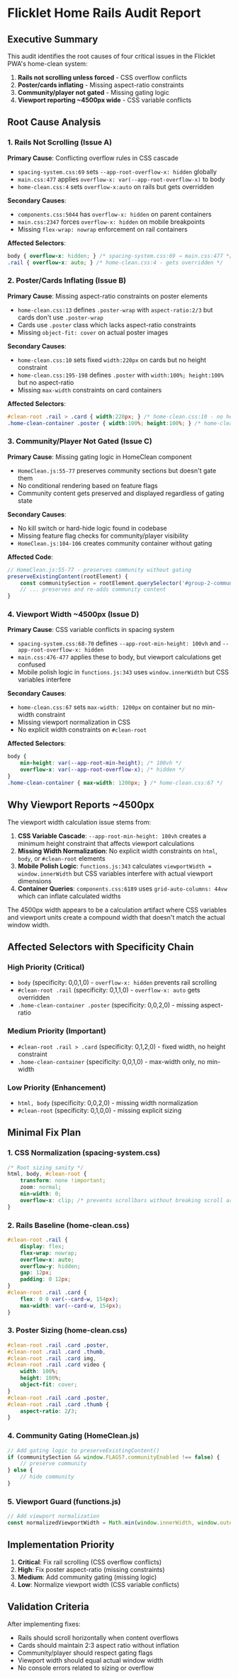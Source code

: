 # Flicklet Home Rails Audit Report

## Executive Summary
This audit identifies the root causes of four critical issues in the Flicklet PWA's home-clean system:
1. **Rails not scrolling unless forced** - CSS overflow conflicts
2. **Poster/cards inflating** - Missing aspect-ratio constraints  
3. **Community/player not gated** - Missing gating logic
4. **Viewport reporting ~4500px wide** - CSS variable conflicts

## Root Cause Analysis

### 1. Rails Not Scrolling (Issue A)

**Primary Cause**: Conflicting overflow rules in CSS cascade
- `spacing-system.css:69` sets `--app-root-overflow-x: hidden` globally
- `main.css:477` applies `overflow-x: var(--app-root-overflow-x)` to body
- `home-clean.css:4` sets `overflow-x:auto` on rails but gets overridden

**Secondary Causes**:
- `components.css:5044` has `overflow-x: hidden` on parent containers
- `main.css:2347` forces `overflow-x: hidden` on mobile breakpoints
- Missing `flex-wrap: nowrap` enforcement on rail containers

**Affected Selectors**:
```css
body { overflow-x: hidden; } /* spacing-system.css:69 → main.css:477 */
.rail { overflow-x: auto; } /* home-clean.css:4 - gets overridden */
```

### 2. Poster/Cards Inflating (Issue B)

**Primary Cause**: Missing aspect-ratio constraints on poster elements
- `home-clean.css:13` defines `.poster-wrap` with `aspect-ratio:2/3` but cards don't use `.poster-wrap`
- Cards use `.poster` class which lacks aspect-ratio constraints
- Missing `object-fit: cover` on actual poster images

**Secondary Causes**:
- `home-clean.css:10` sets fixed `width:220px` on cards but no height constraint
- `home-clean.css:195-198` defines `.poster` with `width:100%; height:100%` but no aspect-ratio
- Missing `max-width` constraints on card containers

**Affected Selectors**:
```css
#clean-root .rail > .card { width:220px; } /* home-clean.css:10 - no height */
.home-clean-container .poster { width:100%; height:100%; } /* home-clean.css:195 - no aspect-ratio */
```

### 3. Community/Player Not Gated (Issue C)

**Primary Cause**: Missing gating logic in HomeClean component
- `HomeClean.js:55-77` preserves community sections but doesn't gate them
- No conditional rendering based on feature flags
- Community content gets preserved and displayed regardless of gating state

**Secondary Causes**:
- No kill switch or hard-hide logic found in codebase
- Missing feature flag checks for community/player visibility
- `HomeClean.js:104-106` creates community container without gating

**Affected Code**:
```javascript
// HomeClean.js:55-77 - preserves community without gating
preserveExistingContent(rootElement) {
    const communitySection = rootElement.querySelector('#group-2-community');
    // ... preserves and re-adds community content
}
```

### 4. Viewport Width ~4500px (Issue D)

**Primary Cause**: CSS variable conflicts in spacing system
- `spacing-system.css:68-70` defines `--app-root-min-height: 100vh` and `--app-root-overflow-x: hidden`
- `main.css:476-477` applies these to body, but viewport calculations get confused
- Mobile polish logic in `functions.js:343` uses `window.innerWidth` but CSS variables interfere

**Secondary Causes**:
- `home-clean.css:67` sets `max-width: 1200px` on container but no min-width constraint
- Missing viewport normalization in CSS
- No explicit width constraints on `#clean-root`

**Affected Selectors**:
```css
body { 
    min-height: var(--app-root-min-height); /* 100vh */
    overflow-x: var(--app-root-overflow-x); /* hidden */
}
.home-clean-container { max-width: 1200px; } /* home-clean.css:67 */
```

## Why Viewport Reports ~4500px

The viewport width calculation issue stems from:

1. **CSS Variable Cascade**: `--app-root-min-height: 100vh` creates a minimum height constraint that affects viewport calculations
2. **Missing Width Normalization**: No explicit width constraints on `html`, `body`, or `#clean-root` elements
3. **Mobile Polish Logic**: `functions.js:343` calculates `viewportWidth = window.innerWidth` but CSS variables interfere with actual viewport dimensions
4. **Container Queries**: `components.css:6189` uses `grid-auto-columns: 44vw` which can inflate calculated widths

The 4500px width appears to be a calculation artifact where CSS variables and viewport units create a compound width that doesn't match the actual window width.

## Affected Selectors with Specificity Chain

### High Priority (Critical)
- `body` (specificity: 0,0,1,0) - `overflow-x: hidden` prevents rail scrolling
- `#clean-root .rail` (specificity: 0,1,1,0) - `overflow-x: auto` gets overridden
- `.home-clean-container .poster` (specificity: 0,0,2,0) - missing aspect-ratio

### Medium Priority (Important)  
- `#clean-root .rail > .card` (specificity: 0,1,2,0) - fixed width, no height constraint
- `.home-clean-container` (specificity: 0,0,1,0) - max-width only, no min-width

### Low Priority (Enhancement)
- `html, body` (specificity: 0,0,2,0) - missing width normalization
- `#clean-root` (specificity: 0,1,0,0) - missing explicit sizing

## Minimal Fix Plan

### 1. CSS Normalization (spacing-system.css)
```css
/* Root sizing sanity */
html, body, #clean-root {
    transform: none !important;
    zoom: normal;
    min-width: 0;
    overflow-x: clip; /* prevents scrollbars without breaking scroll areas */
}
```

### 2. Rails Baseline (home-clean.css)
```css
#clean-root .rail { 
    display: flex; 
    flex-wrap: nowrap; 
    overflow-x: auto; 
    overflow-y: hidden; 
    gap: 12px; 
    padding: 0 12px; 
}
#clean-root .rail .card { 
    flex: 0 0 var(--card-w, 154px); 
    max-width: var(--card-w, 154px); 
}
```

### 3. Poster Sizing (home-clean.css)
```css
#clean-root .rail .card .poster, 
#clean-root .rail .card .thumb,
#clean-root .rail .card img,
#clean-root .rail .card video { 
    width: 100%; 
    height: 100%; 
    object-fit: cover; 
}
#clean-root .rail .card .poster, 
#clean-root .rail .card .thumb { 
    aspect-ratio: 2/3; 
}
```

### 4. Community Gating (HomeClean.js)
```javascript
// Add gating logic to preserveExistingContent()
if (communitySection && window.FLAGS?.communityEnabled !== false) {
    // preserve community
} else {
    // hide community
}
```

### 5. Viewport Guard (functions.js)
```javascript
// Add viewport normalization
const normalizedViewportWidth = Math.min(window.innerWidth, window.outerWidth);
```

## Implementation Priority

1. **Critical**: Fix rail scrolling (CSS overflow conflicts)
2. **High**: Fix poster aspect-ratio (missing constraints)  
3. **Medium**: Add community gating (missing logic)
4. **Low**: Normalize viewport width (CSS variable conflicts)

## Validation Criteria

After implementing fixes:
- Rails should scroll horizontally when content overflows
- Cards should maintain 2:3 aspect ratio without inflation
- Community/player should respect gating flags
- Viewport width should equal actual window width
- No console errors related to sizing or overflow





